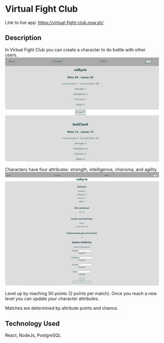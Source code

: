 # Virtual Fight Club

Link to live app: https://virtual-fight-club.now.sh/
<!-- documentation for API -->
## Description
In Virtual Fight Club you can create a character to do battle with other users. 
![Fight Page](FightPage.PNG)

Characters have four attributes: strength, intelligence, charisma, and agility.
![Character Page](CharacterPage.PNG)

Level up by reaching 50 points (2 points per match). Once you reach a new level you can update your character attributes.

Matches are determined by attribute points and chance. 

## Technology Used
React, NodeJs, PostgreSQL